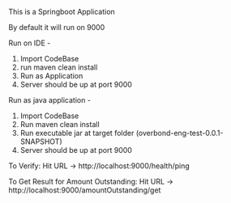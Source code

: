 This is a Springboot Application

By default it will run on 9000

Run on IDE -
1. Import CodeBase
2. run maven clean install
3. Run as Application
4. Server should be up at port 9000

Run as java application -
1. Import CodeBase
2. Run maven clean install
3. Run executable jar at target folder (overbond-eng-test-0.0.1-SNAPSHOT)
4. Server should be up at port 9000

To Verify:
Hit URL  -> http://localhost:9000/health/ping

To Get Result for Amount Outstanding:
Hit URL  -> http://localhost:9000/amountOutstanding/get